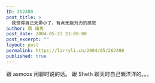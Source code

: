 ```yaml
---
ID: 262480
post_title: >
  我觉得自己太渺小了，有点无能为力的感觉
author: 南 靖男
post_date: 2004-05-23 21:00:00
post_excerpt: ""
layout: post
permalink: https://larryli.cn/2004/05/262480
published: true
---
```

跟 asmcos 闲聊时说的话。
跟 Sheth 聊天时自己懒洋洋的。。。